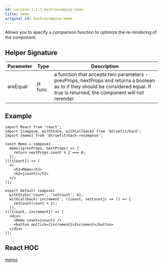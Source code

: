 ```yaml
---
id: version-1.1.1-bachrecompose-memo
title: memo
original_id: bachrecompose-memo
---
```


Allows you to specify a comparison function to optimize the re-rendering of the component. 

## Helper Signature

| Parameter | Type    | Description                                                                                                                                                                        |
| --------- | ------- | ---------------------------------------------------------------------------------------------------------------------------------------------------------------------------------- |
| areEqual  | js func | a function that accepts two parameters - prevProps, nextProps and returns a boolean as to if they should be considered equal. If true is returned, the component will not rerender |

## Example

```
import React from 'react';
import {compose, withState, withCallback} from '@truefit/bach';
import {memo} from '@truefit/bach-recompose';

const Memo = compose(
  memo((prevProps, nextProps) => {
    return nextProps.count % 2 === 0;
  }),
)(({count}) => (
  <>
    <h1>Memo</h1>
    <h2>{count}</h2>
  </>
));

export default compose(
  withState('count', 'setCount', 0),
  withCallback('increment', ({count, setCount}) => () => {
    setCount(count + 1);
  }),
)(({count, increment}) => (
  <div>
    <Memo count={count} />
    <button onClick={increment}>Increment</button>
  </div>
));
```

## React HOC

[memo](https://reactjs.org/docs/react-api.html#reactmemo)